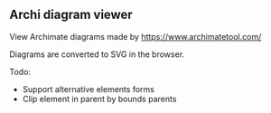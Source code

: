 Archi diagram viewer
------------------------------

View Archimate diagrams made by https://www.archimatetool.com/

Diagrams are converted to SVG in the browser.

Todo:
* Support alternative elements forms
* Clip element in parent by bounds parents
 